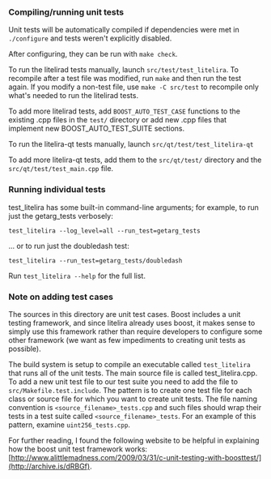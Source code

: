 ### Compiling/running unit tests

Unit tests will be automatically compiled if dependencies were met in `./configure`
and tests weren't explicitly disabled.

After configuring, they can be run with `make check`.

To run the litelirad tests manually, launch `src/test/test_litelira`. To recompile
after a test file was modified, run `make` and then run the test again. If you
modify a non-test file, use `make -C src/test` to recompile only what's needed
to run the litelirad tests.

To add more litelirad tests, add `BOOST_AUTO_TEST_CASE` functions to the existing
.cpp files in the `test/` directory or add new .cpp files that
implement new BOOST_AUTO_TEST_SUITE sections.

To run the litelira-qt tests manually, launch `src/qt/test/test_litelira-qt`

To add more litelira-qt tests, add them to the `src/qt/test/` directory and
the `src/qt/test/test_main.cpp` file.

### Running individual tests

test_litelira has some built-in command-line arguments; for
example, to run just the getarg_tests verbosely:

    test_litelira --log_level=all --run_test=getarg_tests

... or to run just the doubledash test:

    test_litelira --run_test=getarg_tests/doubledash

Run `test_litelira --help` for the full list.

### Note on adding test cases

The sources in this directory are unit test cases.  Boost includes a
unit testing framework, and since litelira already uses boost, it makes
sense to simply use this framework rather than require developers to
configure some other framework (we want as few impediments to creating
unit tests as possible).

The build system is setup to compile an executable called `test_litelira`
that runs all of the unit tests.  The main source file is called
test_litelira.cpp. To add a new unit test file to our test suite you need
to add the file to `src/Makefile.test.include`. The pattern is to create
one test file for each class or source file for which you want to create
unit tests.  The file naming convention is `<source_filename>_tests.cpp`
and such files should wrap their tests in a test suite
called `<source_filename>_tests`. For an example of this pattern,
examine `uint256_tests.cpp`.

For further reading, I found the following website to be helpful in
explaining how the boost unit test framework works:
[http://www.alittlemadness.com/2009/03/31/c-unit-testing-with-boosttest/](http://archive.is/dRBGf).
